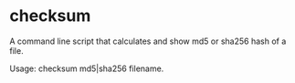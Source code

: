 # checksum
A command line script that calculates and show md5 or sha256 hash of a file. 

Usage: checksum md5|sha256 filename.
